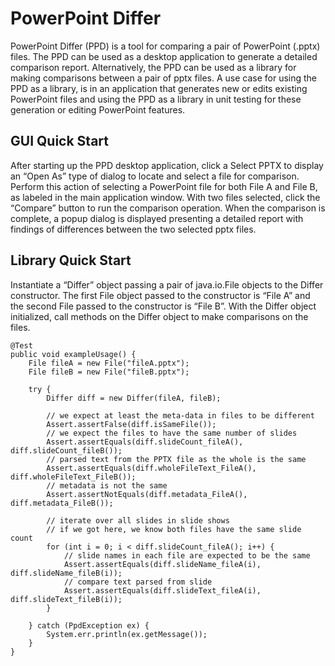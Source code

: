 # PowerPoint Differ 
PowerPoint Differ (PPD) is a tool for comparing a pair of PowerPoint (.pptx) files. The PPD can be used as a desktop application to generate a detailed comparison report. Alternatively, the PPD can be used as a library for making comparisons between a pair of pptx files. A use case for using the PPD as a library, is in an application that generates new or edits existing PowerPoint files and using the PPD as a library in unit testing for these generation or editing PowerPoint features.

## GUI Quick Start

After starting up the PPD desktop application, click a Select PPTX to display an “Open As” type of dialog to locate and select a file for comparison. Perform this action of selecting a PowerPoint file for both File A and File B, as labeled in the main application window. With two files selected, click the “Compare” button to run the comparison operation. When the comparison is complete, a popup dialog is displayed presenting a detailed report with findings of differences between the two selected pptx files. 

## Library Quick Start

Instantiate a “Differ” object passing a pair of java.io.File objects to the Differ constructor. The first File object passed to the constructor is “File A” and the second File passed to the constructor is “File B”. With the Differ object initialized, call methods on the Differ object to make comparisons on the files. 


	@Test
	public void exampleUsage() {
		File fileA = new File("fileA.pptx");
		File fileB = new File("fileB.pptx");
		
		try {
			Differ diff = new Differ(fileA, fileB);
			
			// we expect at least the meta-data in files to be different
			Assert.assertFalse(diff.isSameFile());
			// we expect the files to have the same number of slides
			Assert.assertEquals(diff.slideCount_fileA(), diff.slideCount_fileB());
			// parsed text from the PPTX file as the whole is the same
			Assert.assertEquals(diff.wholeFileText_FileA(), diff.wholeFileText_FileB());
			// metadata is not the same
			Assert.assertNotEquals(diff.metadata_FileA(), diff.metadata_FileB());
			
			// iterate over all slides in slide shows
			// if we got here, we know both files have the same slide count
			for (int i = 0; i < diff.slideCount_fileA(); i++) {
				// slide names in each file are expected to be the same
				Assert.assertEquals(diff.slideName_fileA(i), diff.slideName_fileB(i));
				// compare text parsed from slide 
				Assert.assertEquals(diff.slideText_fileA(i), diff.slideText_fileB(i));
			}
			
		} catch (PpdException ex) {
			System.err.println(ex.getMessage());
		}
	}


